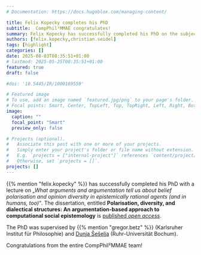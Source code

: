 ```yaml
---
# Documentation: https://docs.hugoblox.com/managing-content/

title: Felix Kopecky completes his PhD
subtitle:  CompPhil²MMAE congratulates!
summary: Felix Kopecky has successfully completed his PhD on the subject of  *Utilitarismus und moralischer Fortschritt. Eine philosophiehistorische Analyse* (Utilitarianism and moral progress. A philosophical-historical analysis) successfully completed. Congratulations from the entire CompPhil²MMAE team!
authors: [felix.kopecky,christian.seidel]
tags: [highlight]
categories: []
date: 2025-08-03T08:35:51+01:00
# lastmod: 2025-05-25T08:35:51+01:00
featured: true
draft: false

#doi: '10.5445/IR/1000169559'

# Featured image
# To use, add an image named `featured.jpg/png` to your page's folder.
# Focal points: Smart, Center, TopLeft, Top, TopRight, Left, Right, BottomLeft, Bottom, BottomRight.
image:
  caption: ""
  focal_point: "Smart"
  preview_only: false

# Projects (optional).
#   Associate this post with one or more of your projects.
#   Simply enter your project's folder or file name without extension.
#   E.g. `projects = ["internal-project"]` references `content/project/deep-learning/index.md`.
#   Otherwise, set `projects = []`.
projects: []
---
```


{{% mention "felix.kopecky" %}} has successfully completed his PhD with a lecture on *„What arguments and argumentation tell us about belief polarisation and opinion diversity in epistemically rational agents (and in humans, too)“*. The dissertation, entitled **Polarisation, diversity, and dialectical structures: An argumentation-based approach to computational social epistemology** is [published *open access*](https://publikationen.bibliothek.kit.edu/1000183401). 

<!--more-->

The PhD was supervised by {{% mention "gregor.betz" %}} (Karlsruher Institut für Philosophie) and [Dunja Šešelja](https://rub.academia.edu/DunjaSeselja/Papers) (Ruhr-Universität Bochum). 

Congratulations from the entire CompPhil²MMAE team! 
